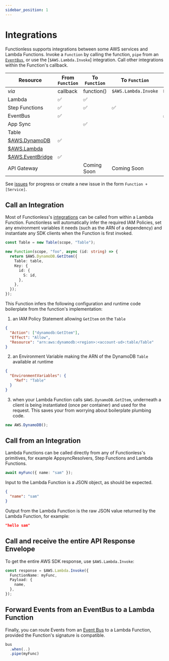 ```yaml
---
sidebar_position: 1
---
```


# Integrations

Functionless supports integrations between some AWS services and Lambda Functions. Invoke a `Function` by calling the function, `pipe` from an [`EventBus`](../event-bridge/), or use the [`$AWS.Lambda.Invoke`] integration. Call other integrations within the Function's callback.

| Resource                   | From `Function` | To `Function` | To `Function`        | To `Function`   |
| -------------------------- | --------------- | ------------- | -------------------- | --------------- |
| _via_                      | callback        | function()    | `$AWS.Lambda.Invoke` | `EventBus.pipe` |
| Lambda                     | &#x2705;        | &#x2705;      |                      |                 |
| Step Functions             | &#x2705;        | &#x2705;      | &#x2705;             |                 |
| EventBus                   | &#x2705;        |               |                      | &#x2705;        |
| App Sync                   |                 | &#x2705;      |                      |                 |
| Table                      |                 |               |                      |                 |
| [$AWS.DynamoDB](../aws)    | &#x2705;        |               |                      |                 |
| [$AWS.Lambda](../aws)      |                 |               |                      |                 |
| [$AWS.EventBridge](../aws) | &#x2705;        |               |                      |                 |
| API Gateway                |                 | Coming Soon   | Coming Soon          |                 |

See [issues](https://github.com/functionless/functionless/issues?q=is%3Aissue+is%3Aopen+label%3Alambda) for progress or create a new issue in the form `Function + [Service]`.

## Call an Integration

Most of Functionless's [integrations](../integration/) can be called from within a Lambda Function. Functionless will automatically infer the required IAM Policies, set any environment variables it needs (such as the ARN of a dependency) and instantiate any SDK clients when the Function is first invoked.

```ts
const Table = new Table(scope, "Table");

new Function(scope, "foo", async (id: string) => {
  return $AWS.DynamoDB.GetItem({
    Table: table,
    Key: {
      id: {
        S: id,
      },
    },
  });
});
```

This Function infers the following configuration and runtime code boilerplate from the function's implementation:

1. an IAM Policy Statement allowing `GetItem` on the `Table`

```json
{
  "Action": ["dynamodb:GetItem"],
  "Effect": "Allow",
  "Resource": "arn:aws:dynamodb:<region>:<account-ud>:table/Table"
}
```

2. an Environment Variable making the ARN of the DynamoDB `Table` available at runtime

```json
{
  "EnvironmentVariables": {
    "Ref": "Table"
  }
}
```

3. when your Lambda Function calls `$AWS.DynamoDB.GetItem`, underneath a client is being instantiated (once per container) and used for the request. This saves your from worrying about boilerplate plumbing code.

```ts
new AWS.DynamoDB();
```

## Call from an Integration

Lambda Functions can be called directly from any of Functionless's primitives, for example AppsyncResolvers, Step Functions and Lambda Functions.

```ts
await myFunc({ name: "sam" });
```

Input to the Lambda Function is a JSON object, as should be expected.

```json
{
  "name": "sam"
}
```

Output from the Lambda Function is the raw JSON value returned by the Lambda Function, for example:

```json
"hello sam"
```

## Call and receive the entire API Response Envelope

To get the entire AWS SDK response, use `$AWS.Lambda.Invoke`:

```ts
const response = $AWS.Lambda.Invoke({
  FunctionName: myFunc,
  Payload: {
    name,
  },
});
```

## Forward Events from an EventBus to a Lambda Function

Finally, you can route Events from an [Event Bus](../event-bridge/event-bus.md) to a Lambda Function, provided the Function's signature is compatible.

```ts
bus
  .when(..)
  .pipe(myFunc)
```
